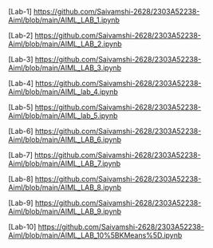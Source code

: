[Lab-1] https://github.com/Saivamshi-2628/2303A52238-Aiml/blob/main/AIML_LAB_1.ipynb

[Lab-2] https://github.com/Saivamshi-2628/2303A52238-Aiml/blob/main/AIML_LAB_2.ipynb

[Lab-3] https://github.com/Saivamshi-2628/2303A52238-Aiml/blob/main/AIML_LAB_3.ipynb

[Lab-4] https://github.com/Saivamshi-2628/2303A52238-Aiml/blob/main/AIML_lab_4.ipynb

[Lab-5] https://github.com/Saivamshi-2628/2303A52238-Aiml/blob/main/AIML_lab_5.ipynb

[Lab-6] https://github.com/Saivamshi-2628/2303A52238-Aiml/blob/main/AIML_LAB_6.ipynb

[Lab-7] https://github.com/Saivamshi-2628/2303A52238-Aiml/blob/main/AIML_LAB_7.ipynb

[Lab-8] https://github.com/Saivamshi-2628/2303A52238-Aiml/blob/main/AIML_LAB_8.ipynb

[Lab-9] https://github.com/Saivamshi-2628/2303A52238-Aiml/blob/main/AIML_LAB_9.ipynb

[Lab-10] https://github.com/Saivamshi-2628/2303A52238-Aiml/blob/main/AIML_LAB_10%5BKMeans%5D.ipynb

